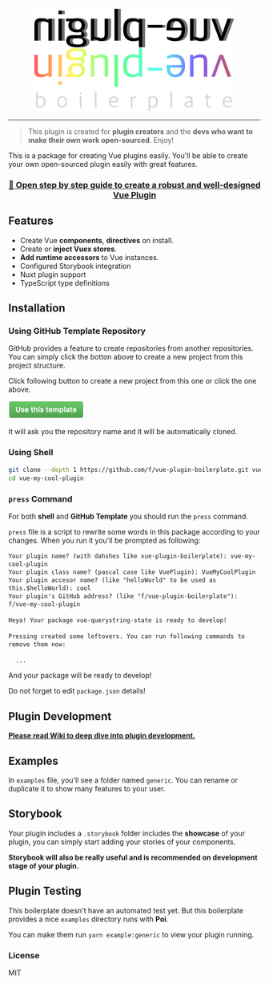 <p align="center">
<img src="./resources/vue-plugin-boilerplate.png" width="400">
</p>

---

> This plugin is created for **plugin creators** and the **devs who want to make their own work open-sourced**. Enjoy!

This is a package for creating Vue plugins easily. You'll be able to create your own open-sourced plugin easily with great features.

<h3 align="center"><a href="https://github.com/f/vue-plugin-boilerplate/wiki">🚀 Open step by step guide to create a robust and well-designed Vue Plugin</a></h3>

## Features
- Create Vue **components**, **directives** on install.
- Create or **inject Vuex stores**.
- **Add runtime accessors** to Vue instances.
- Configured Storybook integration
- Nuxt plugin support
- TypeScript type definitions

## Installation

### Using **GitHub Template Repository**

GitHub provides a feature to create repositories from another repositories. You can simply click the botton above to create a new project from this project structure.

Click following button to create a new project from this one or click the one above.

<a href="https://github.com/f/vue-plugin-boilerplate/generate">
  <img src="./resources/use-this-template-button.png" width="150" />
</a>

It will ask you the repository name and it will be automatically cloned.

### Using Shell

```bash
git clone --depth 1 https://github.com/f/vue-plugin-boilerplate.git vue-my-cool-plugin
cd vue-my-cool-plugin
```

### `press` Command

For both **shell** and **GitHub Template** you should run the `press` command.

`press` file is a script to rewrite some words in this package according to your changes. When you run it you'll be prompted as following:

```
Your plugin name? (with dahshes like vue-plugin-boilerplate): vue-my-cool-plugin
Your plugin class name? (pascal case like VuePlugin): VueMyCoolPlugin
Your plugin accesor name? (like "helloWorld" to be used as this.$helloWorld): cool
Your plugin's GitHub address? (like "f/vue-plugin-boilerplate"): f/vue-my-cool-plugin

Heya! Your package vue-querystring-state is ready to develop!

Pressing created some leftovers. You can run following commands to remove them now:

  ...

```

And your package will be ready to develop!

Do not forget to edit `package.json` details!

## Plugin Development

**[Please read Wiki to deep dive into plugin development.](https://github.com/f/vue-plugin-boilerplate/wiki)**

## Examples

In `examples` file, you'll see a folder named `generic`. You can rename or duplicate it to show many features to your user.

## Storybook

Your plugin includes a `.storybook` folder includes the **showcase** of your plugin, you can simply start adding your stories of your components.

**Storybook will also be really useful and is recommended on development stage of your plugin.**

## Plugin Testing

This boilerplate doesn't have an automated test yet. But this boilerplate provides a nice `examples` directory runs with **Poi**.

You can make them run `yarn example:generic` to view your plugin running.

### License

MIT
